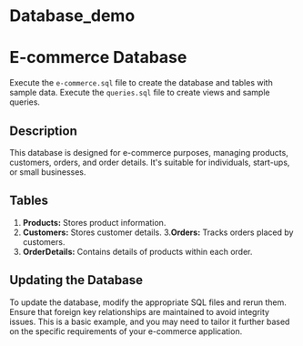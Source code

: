 # Database_demo
# E-commerce Database
Execute the `e-commerce.sql` file to create the database and tables with sample data.
Execute the `queries.sql` file to create views and sample queries.

## Description
This database is designed for e-commerce purposes, managing products, customers, orders, and order details. It's suitable for individuals, start-ups, or small businesses.

## Tables
1. **Products:** Stores product information.
2. **Customers:** Stores customer details.
3.**Orders:** Tracks orders placed by customers.
4. **OrderDetails:** Contains details of products within each order.

## Updating the Database
To update the database, modify the appropriate SQL files and rerun them. Ensure that foreign key relationships are maintained to avoid integrity issues.
This is a basic example, and you may need to tailor it further based on the specific requirements of your e-commerce application.
